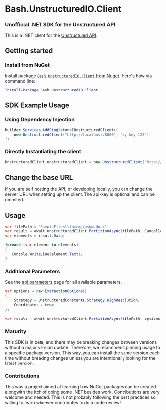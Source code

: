 # Bash.UnstructuredIO.Client

### Unofficial .NET SDK for the Unstructured API</p>

This is a .NET client for the [Unstructured API](https://unstructured-io.github.io/unstructured/api.html). 

## Getting started

### Install from NuGet

Install package [`Bash.UnstructuredIO.Client` from Nuget](https://www.nuget.org/packages/Bash.UnstructuredIO.Client/).  Here's how via command line:

```powershell
Install-Package Bash.UnstructuredIO.Client
```

## SDK Example Usage

### Using Dependency Injection
```csharp
builder.Services.AddSingleton<IUnstructuredClient>(
    new UnstructuredClient("http://localhost:8000", "my-key-123")
);
```

### Directly Instantiating the client
```csharp
UnstructuredClient unstructuredClient = new UnstructuredClient("http://localhost:8000", "my-key-123");
```

## Change the base URL

If you are self hosting the API, or developing locally, you can change the server URL when setting up the client. The api-key is optional and can be ommited.

## Usage

```csharp
var filePath = "SampleFiles\\lorem_ipsum.docx";            
var result = await unstructuredClient.PartitionAsync(filePath, CancellationToken.None);
var elements = result.Data;

foreach (var element in elements)
{
   Console.WriteLine(element.Text);
}
```
### Additional Parameters
See the [api parameters](https://unstructured-io.github.io/unstructured/apis/api_parameters.html) page for all available parameters.

```csharp
var options = new ExtractionOptions()
{
    Strategy = UnstructuredConstants.Strategy.HighResolution,
    Coordinates = true
};
         
var result = await unstructuredClient.PartitionAsync(filePath, options, CancellationToken.None);
```

### Maturity

This SDK is in beta, and there may be breaking changes between versions without a major version update. Therefore, we recommend pinning usage to a specific package version. This way, you can install the same version each time without breaking changes unless you are intentionally looking for the latest version.

### Contributions

This was a project aimed at learning how NuGet packages can be created alongwith the itch of doing some .NET besides work. Contributions are very welcome and needed. This is not probably following the best practices so willing to learn whoever contributes to do a code review!
